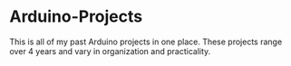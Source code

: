 # Arduino-Projects
This is all of my past Arduino projects in one place. These projects range over 4 years and vary in organization and practicality. 
